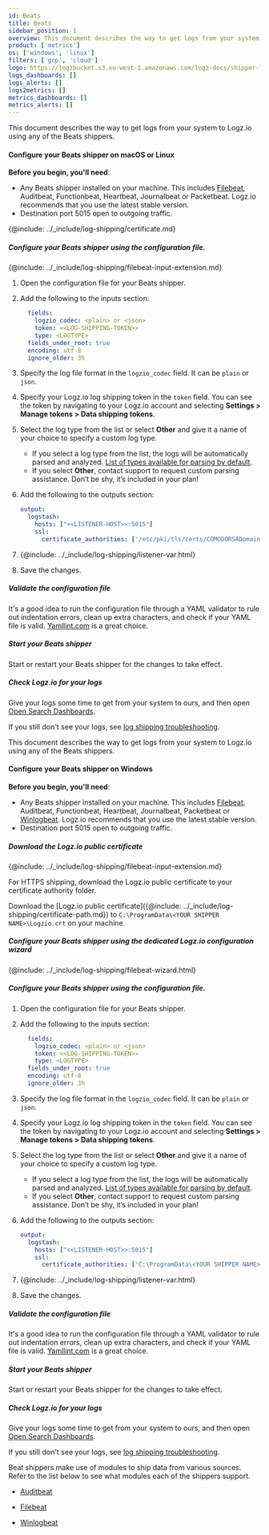 ```yaml
---
id: Beats
title: Beats
sidebar_position: 1
overview: This document describes the way to get logs from your system to Logz.io using any of the Beats shippers.
product: ['metrics']
os: ['windows', 'linux']
filters: ['gcp', 'cloud']
logo: https://logzbucket.s3.eu-west-1.amazonaws.com/logz-docs/shipper-logos/aiven-logo.png
logs_dashboards: []
logs_alerts: []
logs2metrics: []
metrics_dashboards: []
metrics_alerts: []
---
```



 

This document describes the way to get logs from your system to Logz.io using any of the Beats shippers.

#### Configure your Beats shipper on macOS or Linux

**Before you begin, you'll need**:

* Any Beats shipper installed on your machine. This includes [Filebeat](https://docs.logz.io/shipping/log-sources/filebeat.html), Auditbeat, Functionbeat, Heartbeat, Journalbeat or Packetbeat. Logz.io recommends that you use the latest stable version.
* Destination port 5015 open to outgoing traffic.


 

{@include: ../_include/log-shipping/certificate.md}

##### Configure your Beats shipper using the configuration file.

{@include: ../_include/log-shipping/filebeat-input-extension.md}


1. Open the configuration file for your Beats shipper.
2. Add the following to the inputs section:

   ```yml
     fields:
       logzio_codec: <plain> or <json>
       token: <<LOG-SHIPPING-TOKEN>>
       type: <LOGTYPE>
     fields_under_root: true
     encoding: utf-8
     ignore_older: 3h
   ```

3. Specify the log file format in the `logzio_codec` field. It can be `plain` or `json`.
4. Specify your Logz.io log shipping token in the `token` field. You can see the token by navigating to your Logz.io account and selecting **Settings > Manage tokens > Data shipping tokens**.
5. Select the log type from the list or select **Other** and give it a name of your choice to specify a custom log type.
   * If you select a log type from the list, the logs will be automatically parsed and analyzed. [List of types available for parsing by default](https://docs.logz.io/user-guide/log-shipping/built-in-log-types.html).
   * If you select **Other**, contact support to request custom parsing assistance. Don’t be shy, it’s included in your plan!
6. Add the following to the outputs section:

   ```yml
   output:
     logstash:
       hosts: ["<<LISTENER-HOST>>:5015"]  
       ssl:
         certificate_authorities: ['/etc/pki/tls/certs/COMODORSADomainValidationSecureServerCA.crt']
   ```
7. {@include: ../_include/log-shipping/listener-var.html}
8. Save the changes.

##### Validate the configuration file

It's a good idea to run the configuration file through a YAML validator to rule out indentation errors, clean up extra characters, and check if your YAML file is valid. [Yamllint.com](http://www.yamllint.com) is a great choice.

##### Start your Beats shipper

Start or restart your Beats shipper for the changes to take effect.

##### Check Logz.io for your logs

Give your logs some time to get from your system to ours, and then open [Open Search Dashboards](https://app.logz.io/#/dashboard/osd).

If you still don't see your logs, see [log shipping troubleshooting]({{site.baseurl}}/user-guide/log-shipping/log-shipping-troubleshooting.html).

  

This document describes the way to get logs from your system to Logz.io using any of the Beats shippers.

#### Configure your Beats shipper on Windows

**Before you begin, you'll need**: 

* Any Beats shipper installed on your machine. This includes [Filebeat](https://docs.logz.io/shipping/log-sources/filebeat.html), Auditbeat, Functionbeat, Heartbeat, Journalbeat, Packetbeat or [Winlogbeat](https://docs.logz.io/shipping/log-sources/windows.html). Logz.io recommends that you use the latest stable version.
* Destination port 5015 open to outgoing traffic.

 

##### Download the Logz.io public certificate

{@include: ../_include/log-shipping/filebeat-input-extension.md}


For HTTPS shipping, download the Logz.io public certificate to your certificate authority folder.

Download the
[Logz.io public certificate]({@include: ../_include/log-shipping/certificate-path.md})
to `C:\ProgramData\<YOUR SHIPPER NAME>\Logzio.crt`
on your machine.


##### Configure your Beats shipper using the dedicated Logz.io configuration wizard

{@include: ../_include/log-shipping/filebeat-wizard.html}


##### Configure your Beats shipper using the configuration file.

1. Open the configuration file for your Beats shipper.
2. Add the following to the inputs section:

   ```yml
     fields:
       logzio_codec: <plain> or <json>
       token: <<LOG-SHIPPING-TOKEN>>
       type: <LOGTYPE>
     fields_under_root: true
     encoding: utf-8
     ignore_older: 3h
   ```

3. Specify the log file format in the `logzio_codec` field. It can be `plain` or `json`.
4. Specify your Logz.io log shipping token in the `token` field. You can see the token by navigating to your Logz.io account and selecting **Settings > Manage tokens > Data shipping tokens**.
5. Select the log type from the list or select **Other** and give it a name of your choice to specify a custom log type.
   * If you select a log type from the list, the logs will be automatically parsed and analyzed. [List of types available for parsing by default](https://docs.logz.io/user-guide/log-shipping/built-in-log-types.html).
   * If you select **Other**, contact support to request custom parsing assistance. Don’t be shy, it’s included in your plan!
6. Add the following to the outputs section:

   ```yml
   output:
     logstash:
       hosts: ["<<LISTENER-HOST>>:5015"]  
       ssl:
         certificate_authorities: ['C:\ProgramData\<YOUR SHIPPER NAME>\Logzio.crt']
   ```


7. {@include: ../_include/log-shipping/listener-var.html}
8. Save the changes.

##### Validate the configuration file

It's a good idea to run the configuration file through a YAML validator to rule out indentation errors, clean up extra characters, and check if your YAML file is valid. [Yamllint.com](http://www.yamllint.com) is a great choice.


##### Start your Beats shipper

Start or restart your Beats shipper for the changes to take effect.


##### Check Logz.io for your logs

Give your logs some time to get from your system to ours, and then open [Open Search Dashboards](https://app.logz.io/#/dashboard/osd).

If you still don't see your logs, see [log shipping troubleshooting]({{site.baseurl}}/user-guide/log-shipping/log-shipping-troubleshooting.html).

 


 

Beat shippers make use of modules to ship data from various sources. Refer to the list below to see what modules each of the shippers support.

* [Auditbeat](https://www.elastic.co/guide/en/beats/auditbeat/master/auditbeat-modules.html)

* [Filebeat](https://www.elastic.co/guide/en/beats/filebeat/current/filebeat-modules.html)

* [Winlogbeat](https://www.elastic.co/guide/en/beats/winlogbeat/current/winlogbeat-modules.html)


 